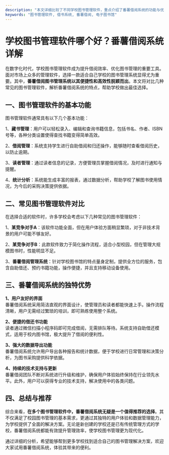 ```yaml
---
description: "本文详细比较了不同学校图书管理软件，重点介绍了番薯借阅系统的功能与优势，帮助用户选择合适的图书管理方案。"
keywords: "图书管理软件, 借书系统, 番薯借阅, 电子图书馆"
---
```

# 学校图书管理软件哪个好？番薯借阅系统详解

在数字化时代，学校图书管理软件成为提升借阅效率、优化图书管理的重要工具。面对市场上众多的管理软件，选择一款适合自己学校的图书管理系统显得尤为重要。其中，**番薯借阅图书管理系统以其便捷性和高效性脱颖而出**。本文将对比几种常见的图书管理软件，解析番薯借阅系统的特点，帮助学校做出最佳选择。

## 一、图书管理软件的基本功能

图书管理软件通常具有以下几个基本功能：

1、**藏书管理**：用户可以轻松录入、编辑和查询书籍信息，包括书名、作者、ISBN号等，各种分类设置使得查找书籍变得简单高效。

2、**借阅管理**：系统支持学生进行自助借阅和归还操作，能够随时查看借阅历史，以防止逾期。

3、**读者管理**：通过读者信息的记录，方便管理员掌握借阅情况，及时进行通知与提醒。

4、**统计分析**：系统能生成丰富的报表，通过数据分析，帮助学校了解图书使用情况，为今后的采购决策提供依据。

## 二、常见图书管理软件对比

在选择合适的软件时，许多学校会考虑以下几种常见的图书管理软件：

1、**某竞争对手A**：该软件功能全面，但在用户体验方面稍显繁琐，对于非技术背景的用户可能不够友好。

2、**某竞争对手B**：此款软件致力于简化操作流程，适合小型校园，但在管理大规模图书时，性能明显不足。

3、**番薯借阅管理系统**：针对学校图书馆的特点量身定制，提供全方位的服务，包含自助借还、预约书籍功能，操作便捷，并且支持移动设备使用。

## 三、番薯借阅系统的独特优势

**1、用户友好的界面**  
番薯借阅系统采用简洁直观的界面设计，使管理员和读者都能快速上手。操作流程清晰，用户无需经过繁琐的培训，即可熟练使用整个系统。

**2、便捷的借还书功能**  
读者通过微信扫描小程序码即可完成借阅，无需排队等待。系统支持自助借还模式，适用于校内图书馆，极大提升了借阅的便利性。

**3、强大的数据导出功能**  
番薯借阅系统允许用户导出各种报告和统计数据，便于学校进行日常管理和决策分析，为图书采购提供科学依据。

**4、持续的技术支持与更新**  
番薯借阅团队不断对系统进行升级和维护，确保用户体验始终保持在行业领先水平。此外，用户可以获得专业的技术支持，解决使用中的各类问题。

## 四、总结与推荐

综合来看，**在多个图书管理软件中，番薯借阅系统无疑是一个值得推荐的选择**。其不仅满足了校园图书管理的基本需求，更通过其独特的用户体验和数据管理能力，为学校提供了全面的解决方案。无论是新创建的学校还是已有传统管理方式的学校，番薯借阅系统都能有效提升管理效率，使学校图书管理更为现代化。

通过详细的分析，希望能够帮到更多学校找到适合自己的图书管理解决方案，欢迎大家试用番薯借阅系统，体验其带来的便利。
